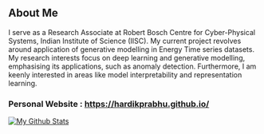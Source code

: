 ## About Me
I serve as a Research Associate at Robert Bosch Centre for Cyber-Physical Systems, Indian Institute of Science (IISC). My current project revolves around application of generative modelling in Energy Time series datasets.
My research interests focus on deep learning and generative modelling, emphasising its applications, such as anomaly detection. Furthermore, I am keenly interested in areas like model interpretability and representation learning.


### Personal Website : https://hardikprabhu.github.io/
<!---
HardikPrabhu/HardikPrabhu is a ✨ special ✨ repository because its `README.md` (this file) appears on your GitHub profile.
You can click the Preview link to take a look at your changes.
--->

[![My Github Stats](https://awesome-github-stats.azurewebsites.net/user-stats/hardikprabhu?cardType=github&theme=city-lights&preferLogin=false)](https://git.io/awesome-stats-card)
